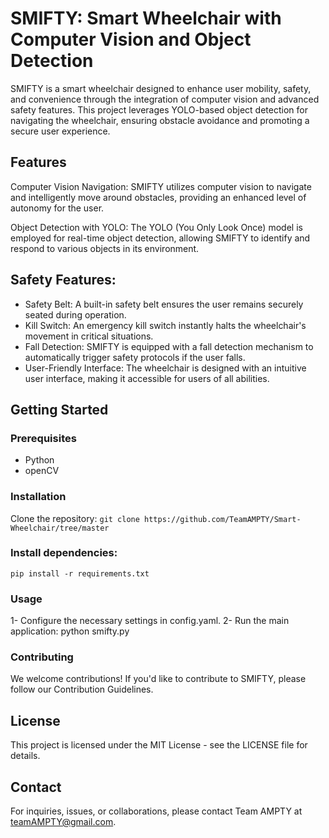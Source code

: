 # SMIFTY: Smart Wheelchair with Computer Vision and Object Detection

SMIFTY is a smart wheelchair designed to enhance user mobility, safety, and convenience through the integration of computer vision and advanced safety features. This project leverages YOLO-based object detection for navigating the wheelchair, ensuring obstacle avoidance and promoting a secure user experience.

## Features
Computer Vision Navigation: SMIFTY utilizes computer vision to navigate and intelligently move around obstacles, providing an enhanced level of autonomy for the user.

Object Detection with YOLO: The YOLO (You Only Look Once) model is employed for real-time object detection, allowing SMIFTY to identify and respond to various objects in its environment.

## Safety Features:

- Safety Belt: A built-in safety belt ensures the user remains securely seated during operation.
- Kill Switch: An emergency kill switch instantly halts the wheelchair's movement in critical situations.
- Fall Detection: SMIFTY is equipped with a fall detection mechanism to automatically trigger safety protocols if the user falls.
- User-Friendly Interface: The wheelchair is designed with an intuitive user interface, making it accessible for users of all abilities.

## Getting Started
### Prerequisites
- Python
- openCV
### Installation
Clone the repository:
```git clone https://github.com/TeamAMPTY/Smart-Wheelchair/tree/master ```
### Install dependencies:
```pip install -r requirements.txt ```
### Usage
1- Configure the necessary settings in config.yaml.
2- Run the main application: python smifty.py
### Contributing
We welcome contributions! If you'd like to contribute to SMIFTY, please follow our Contribution Guidelines.

## License
This project is licensed under the MIT License - see the LICENSE file for details.

## Contact
For inquiries, issues, or collaborations, please contact Team AMPTY at teamAMPTY@gmail.com.
